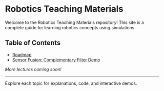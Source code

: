 # Robotics Teaching Materials

Welcome to the Robotics Teaching Materials repository! This site is a complete guide for learning robotics concepts using simulations.

## Table of Contents

- [Roadmap](ROADMAP.md)
- [Sensor Fusion: Complementary Filter Demo](sensor_fusion/README.md)

*More lectures coming soon!*

---

Explore each topic for explanations, code, and interactive demos.
